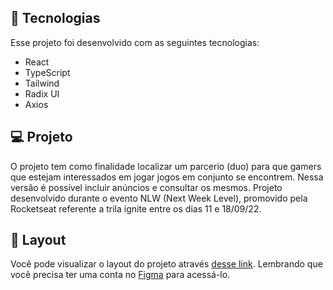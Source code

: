 ## 🚀 Tecnologias

Esse projeto foi desenvolvido com as seguintes tecnologias:

- React
- TypeScript
- Tailwind
- Radix UI  
- Axios

## 💻 Projeto

O projeto tem como finalidade localizar um parcerio (duo) para que gamers que estejam interessados em jogar jogos em conjunto se encontrem. Nessa versão é possível incluir anúncios e consultar os mesmos.
Projeto desenvolvido durante o evento NLW (Next Week Level), promovido pela Rocketseat referente a trila ignite entre os dias 11 e 18/09/22.

## 🔖 Layout

Você pode visualizar o layout do projeto através [desse link](https://www.figma.com/file/mDEbnoojksG4w8sOxmudh3/Happy-Web). Lembrando que você precisa ter uma conta no [Figma](http://figma.com/) para acessá-lo.
